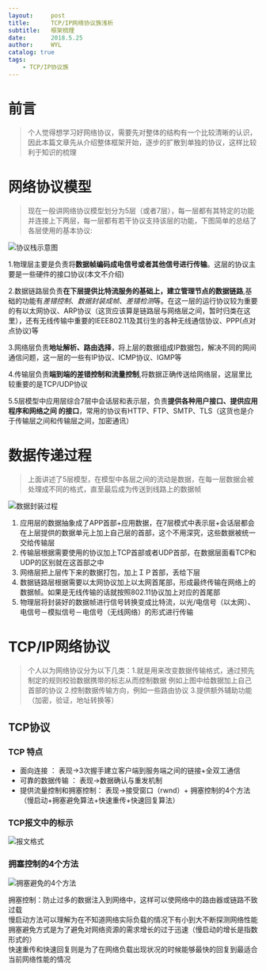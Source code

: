 ```yaml
---
layout:     post
title:      TCP/IP网络协议族浅析
subtitle:   框架梳理
date:       2018.5.25
author:     WYL
catalog: true
tags:
    - TCP/IP协议族
---
```


# 前言
>   个人觉得想学习好网络协议，需要先对整体的结构有一个比较清晰的认识，因此本篇文章先从介绍整体框架开始，逐步的扩散到单独的协议，这样比较利于知识的梳理

#  网络协议模型
> 现在一般讲网络协议模型划分为5层（或者7层），每一层都有其特定的功能并连接上下两层，每一层都有若干协议支持该层的功能，下图简单的总结了各层使用的基本协议:

![协议栈示意图](https://github.com/yulongWanghb/yulongwanghb.github.io/raw/master/img/404-bg.jpg)

1.物理层主要是负责将**数据帧编码成电信号或者其他信号进行传输**。这层的协议主要是一些硬件的接口协议(本文不介绍)

2.数据链路层负责**在下层提供比特流服务的基础上，建立管理节点的数据链路**,基础的功能有*差错控制*、*数据封装成帧*、*差错检测*等。在这一层的运行协议较为重要的有以太网协议、ARP协议（这货应该算是链路层与网络层之间，暂时归类在这里），还有无线传输中重要的IEEE802.11及其衍生的各种无线通信协议、PPP(点对点协议)等

3.网络层负责**地址解析、路由选择**，将上层的数据组成IP数据包，解决不同的网间通信问题，这一层的一些有IP协议、ICMP协议、IGMP等

4.传输层负责**端到端的差错控制和流量控制**,将数据正确传送给网络层，这层里比较重要的是TCP/UDP协议

5.5层模型中应用层综合7层中会话层和表示层，负责**提供各种用户接口、提供应用程序和网络之间 的接口**，常用的协议有HTTP、FTP、SMTP、TLS（这货也是介于传输层之间和传输层之间，加密通讯）

# 数据传递过程
> 上面讲述了5层模型，在模型中各层之间的流动是数据，在每一层数据会被处理成不同的格式，直至最后成为传送到线路上的数据帧

![数据封装过程]()

1. 应用层的数据抽象成了APP首部+应用数据，在7层模式中表示层+会话层都会在上层提供的数据单元上加上自己层的首部，这个不用深究，这些数据被统一交给传输层
2. 传输层根据需要使用的协议加上TCP首部或者UDP首部，在数据层面看TCP和UDP的区别就在这首部之中
3. 网络层把上层传下来的数据打包，加上ＩＰ首部，丢给下层
4. 数据链路层根据需要以太网协议加上以太网首尾部，形成最终传输在网络上的数据帧。如果是无线传输的话就按照802.11协议加上对应的首尾部
5. 物理层将封装好的数据帧进行信号转换变成比特流，以光/电信号（以太网）、电信号－模拟信号－电信号（无线网络）的形式进行传输


# TCP/IP网络协议

> 个人以为网络协议分为以下几类：1.就是用来改变数据传输格式，通过预先制定的规则校验数据携带的标志从而控制数据 例如上图中给数据加上自己首部的协议 2.控制数据传输方向，例如一些路由协议  3.提供额外辅助功能（加密，验证，地址转换等）

## TCP协议
### TCP 特点
  - 面向连接 ： 表现->3次握手建立客户端到服务端之间的链接+全双工通信
  - 可靠的数据传输 ： 表现->数据确认与重发机制
  - 提供流量控制和拥塞控制： 表现->接受窗口（rwnd）+ 拥塞控制的4个方法（慢启动+拥塞避免算法+快速重传+快速回复算法）

### TCP报文中的标示
![报文格式]()


### 拥塞控制的4个方法
![拥塞避免的4个方法]()  

拥塞控制：防止过多的数据注入到网络中，这样可以使网络中的路由器或链路不致过载  
慢启动方法可以理解为在不知道网络实际负载的情况下有小到大不断探测网络性能  
拥塞避免方式是为了避免对网络资源的需求增长的过于迅速（慢启动的增长是指数形式的）  
快速重传和快速回复则是为了在网络负载出现状况的时候能够最快的回复到最适合当前网络性能的情况
